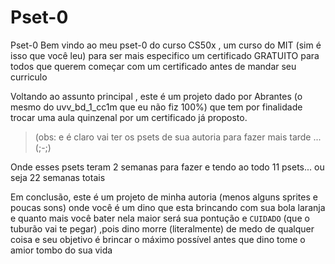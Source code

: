 # Pset-0
Pset-0 
Bem vindo ao meu pset-0 do curso CS50x , um curso do MIT (sim é isso que você leu)
para ser mais especifico um certificado GRATUITO para todos que querem começar com um certificado antes de mandar seu curriculo

Voltando ao assunto principal , este é um projeto dado por Abrantes (o mesmo do uvv_bd_1_cc1m que eu não fiz 100%) que tem por finalidade trocar uma aula quinzenal por
um certificado já proposto.

>(obs: e é claro vai ter os psets de sua autoria para fazer mais tarde ... (;-;)

Onde esses psets teram 2 semanas para fazer e tendo ao todo 11 psets... ou seja 22 semanas totais

Em conclusão, este é um projeto de minha autoria (menos alguns sprites e poucas sons) onde você é um dino que esta brincando com sua bola laranja
e quanto mais você bater nela maior será sua pontução e ``CUIDADO`` (que o tuburão vai te pegar) ,pois dino morre (literalmente) de medo de qualquer coisa 
e seu objetivo é brincar o máximo possível antes que dino tome o amior tombo do sua vida 
